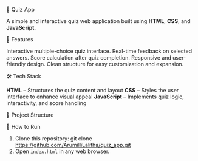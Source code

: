 🧠 Quiz App

  A simple and interactive quiz web application built using **HTML**, **CSS**, and **JavaScript**.

📌 Features

   Interactive multiple-choice quiz interface.
   Real-time feedback on selected answers.
   Score calculation after quiz completion.
   Responsive and user-friendly design.
   Clean structure for easy customization and expansion.

🛠 Tech Stack

   **HTML** – Structures the quiz content and layout
   **CSS** – Styles the user interface to enhance visual appeal
   **JavaScript** – Implements quiz logic, interactivity, and score handling

📂 Project Structure

🚀 How to Run
1. Clone this repository:
   git clone https://github.com/ArumilliLalitha/quiz_app.git
2. Open `index.html` in any web browser.

